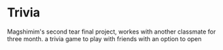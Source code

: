 # Trivia
Magshimim's second tear final project, workes with another classmate for three month. a trivia game to play with friends with an option to open
